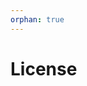 ```yaml
---
orphan: true
---
```


# License

```{include} ../LICENSE

```
                                                                                                                                                                                                                                                                           